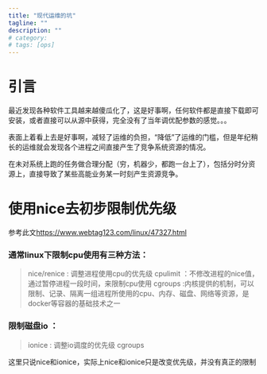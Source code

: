```yaml
---
title: "现代运维的坑"
tagline: ""
description: ""
# category: 
# tags: [ops]
---
```


# 引言
最近发现各种软件工具越来越傻瓜化了，这是好事啊，任何软件都是直接下载即可安装，或者直接可以从源中获得，完全没有了当年调优配参数的感觉。。。

表面上着看上去是好事啊，减轻了运维的负担，“降低”了运维的门槛，但是年纪稍长的运维就会发现各个进程之间直接产生了竞争系统资源的情况。

在未对系统上跑的任务做合理分配（穷，机器少，都跑一台上了），包括分时分资源上，直接导致了某些高能业务某一时刻产生资源竞争。

# 使用nice去初步限制优先级

参考此文<https://www.webtag123.com/linux/47327.html>

### 通常linux下限制cpu使用有三种方法：

> nice/renice : 调整进程使用cpu的优先级
> cpulimit ：不修改进程的nice值，通过暂停进程一段时间，来限制cpu使用
> cgroups :内核提供的机制，可以限制、记录、隔离一组进程所使用的cpu、内存、磁盘、网络等资源，是docker等容器的基础技术之一

### 限制磁盘io ：

> ionice : 调整io调度的优先级
> cgroups

这里只说nice和ionice，实际上nice和ionice只是改变优先级，并没有真正的限制
